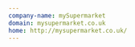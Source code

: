 ```yaml
---
company-name: mySupermarket
domain: mysupermarket.co.uk
home: http://mysupermarket.co.uk/
---
```




